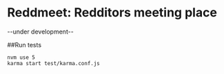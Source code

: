 # Reddmeet: Redditors meeting place

--under development--


##Run tests

    nvm use 5
    karma start test/karma.conf.js
 

